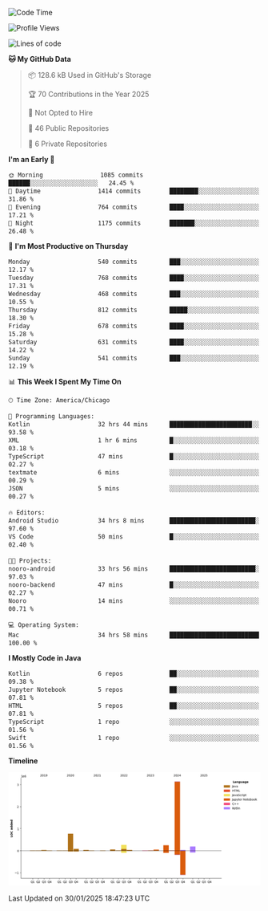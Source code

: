 <!--START_SECTION:waka-->
![Code Time](http://img.shields.io/badge/Code%20Time-909%20hrs-blue)

![Profile Views](http://img.shields.io/badge/Profile%20Views-18-blue)

![Lines of code](https://img.shields.io/badge/From%20Hello%20World%20I%27ve%20Written-5.0%20million%20lines%20of%20code-blue)

**🐱 My GitHub Data** 

> 📦 128.6 kB Used in GitHub's Storage 
 > 
> 🏆 70 Contributions in the Year 2025
 > 
> 🚫 Not Opted to Hire
 > 
> 📜 46 Public Repositories 
 > 
> 🔑 6 Private Repositories 
 > 
**I'm an Early 🐤** 

```text
🌞 Morning                1085 commits        ██████░░░░░░░░░░░░░░░░░░░   24.45 % 
🌆 Daytime                1414 commits        ████████░░░░░░░░░░░░░░░░░   31.86 % 
🌃 Evening                764 commits         ████░░░░░░░░░░░░░░░░░░░░░   17.21 % 
🌙 Night                  1175 commits        ███████░░░░░░░░░░░░░░░░░░   26.48 % 
```
📅 **I'm Most Productive on Thursday** 

```text
Monday                   540 commits         ███░░░░░░░░░░░░░░░░░░░░░░   12.17 % 
Tuesday                  768 commits         ████░░░░░░░░░░░░░░░░░░░░░   17.31 % 
Wednesday                468 commits         ███░░░░░░░░░░░░░░░░░░░░░░   10.55 % 
Thursday                 812 commits         █████░░░░░░░░░░░░░░░░░░░░   18.30 % 
Friday                   678 commits         ████░░░░░░░░░░░░░░░░░░░░░   15.28 % 
Saturday                 631 commits         ████░░░░░░░░░░░░░░░░░░░░░   14.22 % 
Sunday                   541 commits         ███░░░░░░░░░░░░░░░░░░░░░░   12.19 % 
```


📊 **This Week I Spent My Time On** 

```text
🕑︎ Time Zone: America/Chicago

💬 Programming Languages: 
Kotlin                   32 hrs 44 mins      ███████████████████████░░   93.58 % 
XML                      1 hr 6 mins         █░░░░░░░░░░░░░░░░░░░░░░░░   03.18 % 
TypeScript               47 mins             █░░░░░░░░░░░░░░░░░░░░░░░░   02.27 % 
textmate                 6 mins              ░░░░░░░░░░░░░░░░░░░░░░░░░   00.29 % 
JSON                     5 mins              ░░░░░░░░░░░░░░░░░░░░░░░░░   00.27 % 

🔥 Editors: 
Android Studio           34 hrs 8 mins       ████████████████████████░   97.60 % 
VS Code                  50 mins             █░░░░░░░░░░░░░░░░░░░░░░░░   02.40 % 

🐱‍💻 Projects: 
nooro-android            33 hrs 56 mins      ████████████████████████░   97.03 % 
nooro-backend            47 mins             █░░░░░░░░░░░░░░░░░░░░░░░░   02.27 % 
Nooro                    14 mins             ░░░░░░░░░░░░░░░░░░░░░░░░░   00.71 % 

💻 Operating System: 
Mac                      34 hrs 58 mins      █████████████████████████   100.00 % 
```

**I Mostly Code in Java** 

```text
Kotlin                   6 repos             ██░░░░░░░░░░░░░░░░░░░░░░░   09.38 % 
Jupyter Notebook         5 repos             ██░░░░░░░░░░░░░░░░░░░░░░░   07.81 % 
HTML                     5 repos             ██░░░░░░░░░░░░░░░░░░░░░░░   07.81 % 
TypeScript               1 repo              ░░░░░░░░░░░░░░░░░░░░░░░░░   01.56 % 
Swift                    1 repo              ░░░░░░░░░░░░░░░░░░░░░░░░░   01.56 % 
```



**Timeline**

![Lines of Code chart](https://raw.githubusercontent.com/phanijsp/phanijsp/main/assets/bar_graph.png)


 Last Updated on 30/01/2025 18:47:23 UTC
<!--END_SECTION:waka-->
